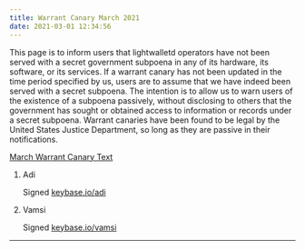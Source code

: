 ```yaml
---
title: Warrant Canary March 2021
date: 2021-03-01 12:34:56
---
```


This page is to inform users that lightwalletd operators have not been served with a secret government subpoena in any of its hardware, its software, or its services. If a warrant canary has not been updated in the time period specified by us, users are to assume that we have indeed been served with a secret subpoena. The intention is to allow us to warn users of the existence of a subpoena passively, without disclosing to others that the government has sought or obtained access to information or records under a secret subpoena. Warrant canaries have been found to be legal by the United States Justice Department, so long as they are passive in their notifications.

[March Warrant Canary Text](https://github.com/lightwalletd/lightwalletd.github.io/blob/gh-pages/_wc/2021-03-01-wc.txt)

1. Adi

    Signed [keybase.io/adi](https://github.com/lightwalletd/lightwalletd.github.io/blob/gh-pages/_wc/2021-03-01-adi.txt)

2. Vamsi

    Signed [keybase.io/vamsi](https://github.com/lightwalletd/lightwalletd.github.io/blob/gh-pages/_wc/2021-03-01-vamsi.txt)

---

